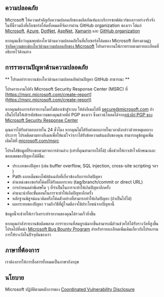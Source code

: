## ความปลอดภัย

Microsoft ให้ความสำคัญกับความปลอดภัยของผลิตภัณฑ์และบริการซอฟต์แวร์ของเราอย่างจริงจัง ในที่นี้รวมถึงที่เก็บซอร์สโค้ดทั้งหมดที่จัดการผ่าน GitHub organization ของเรา ได้แก่ [Microsoft](https://github.com/Microsoft), [Azure](https://github.com/azure), [DotNet](https://github.com/dotnet), [AspNet](https://github.com/aspnet), [Xamarin](https://github.com/xamarin) และ [GitHub organization](https://opensource.microsoft.com/)

หากคุณเชื่อว่าคุณพบช่องโหว่ด้านความปลอดภัยในที่เก็บซอร์สโค้ดของ Microsoft ที่ตรงตาม[คำจำกัดความของช่องโหว่ด้านความปลอดภัยของ Microsoft](https://docs.microsoft.com/en-us/previous-versions/tn-archive/cc751383(v=technet.10)) โปรดรายงานให้เราทราบตามรายละเอียดที่อธิบายไว้ด้านล่าง

## การรายงานปัญหาด้านความปลอดภัย

** โปรดอย่ารายงานช่องโหว่ด้านความปลอดภัยผ่านปัญหา GitHub สาธารณะ **

โปรดรายงานไปยัง Microsoft Security Response Center (MSRC) ที่ [https://msrc.microsoft.com/create-report](https://msrc.microsoft.com/create-report)

หากคุณต้องการส่งรายงานโดยไม่ต้องเข้าสู่ระบบ ให้ส่งอีเมลไปที่ [secure@microsoft.com](mailto:secure@microsoft.com) ถ้าเป็นไปได้ให้เข้ารหัสข้อความของคุณด้วยคีย์ PGP ของเรา ซึ่งดาวน์โหลดได้จาก[หน้าคีย์ PGP ของ Microsoft Security Response Center](https://www.microsoft.com/en-us/msrc/pgp-key-msrc)

คุณควรได้รับคำตอบภายใน 24 ชั่วโมง หากคุณไม่ได้รับคำตอบภายในเวลาดังกล่าวด้วยเหตุผลบางประการ โปรดติดตามทางอีเมลเพื่อให้แน่ใจว่าเราได้รับข้อความต้นฉบับของคุณ สามารถดูข้อมูลเพิ่มเติมได้ที่ [microsoft.com/msrc](https://www.microsoft.com/msrc)

โปรดใส่ข้อมูลที่ร้องขอตามรายการด้านล่าง (เท่าที่คุณสามารถให้ได้) เพื่อช่วยให้เราเข้าใจลักษณะและขอบเขตของปัญหาได้ดีขึ้น:

 * ประเภทของปัญหา (เช่น buffer overflow, SQL injection, cross-site scripting ฯลฯ )
 * Path แบบเต็มของไฟล์ต้นฉบับที่เกี่ยวข้องกับการเกิดปัญหา
 * ตำแหน่งของซอร์สโค้ดที่ได้รับผลกระทบ (tag/branch/commit or direct URL)
 * การกำหนดค่าพิเศษใด ๆ ที่จำเป็นในการจะทำให้เกิดปัญหาอีกครั้ง
 * คำแนะนำทีละขั้นตอนในการจะทำให้เกิดปัญหาอีกครั้ง
 * หลักฐานพิสูจน์แนวคิดหรือโค้ดตัวอย่างที่สามารถทำให้เกิดปัญหา (ถ้าเป็นไปได้)
 * ผลกระทบของปัญหา รวมถึงวิธีที่ผู้โจมตีอาจใช้ประโยชน์จากปัญหานี้

ข้อมูลนี้จะช่วยให้เราวิเคราะห์รายงานของคุณได้รวดเร็วยิ่งขึ้น

หากคุณกำลังรายงานข้อผิดพลาด การรายงานที่สมบูรณ์มากขึ้นสามารถมีส่วนช่วยให้ได้รับรางวัลที่สูงขึ้น โปรดไปที่หน้า [Microsoft Bug Bounty Program](https://microsoft.com/msrc/bounty) สำหรับรายละเอียดเพิ่มเติมเกี่ยวกับโปรแกรมการให้รางวัลในปัจจุบันของเรา

## ภาษาที่ต้องการ

เราต้องการให้การสื่อสารทั้งหมดเป็นภาษาอังกฤษ

## นโยบาย

Microsoft ปฏิบัติตามหลักการของ [Coordinated Vulnerability Disclosure](https://www.microsoft.com/en-us/msrc/cvd)